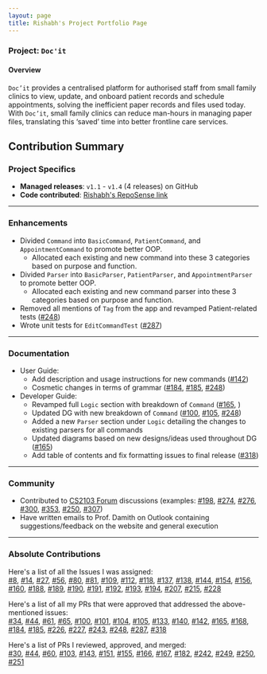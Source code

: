 ```yaml
---
layout: page
title: Rishabh's Project Portfolio Page
---
```


### Project: `Doc'it`

#### Overview
`Doc’it` provides a centralised platform for authorised staff from small family clinics to view, update, and onboard
patient records and schedule appointments, solving the inefficient paper records and files used today. With `Doc’it`,
small family clinics can reduce man-hours in managing paper files, translating this ‘saved’ time into better frontline
care services.

## Contribution Summary

### Project Specifics
* **Managed releases**: `v1.1` - `v1.4` (4 releases) on GitHub
* **Code contributed**: [Rishabh's RepoSense link](https://nus-cs2103-ay2122s1.github.io/tp-dashboard/?search=rish-16&sort=totalCommits%20dsc&sortWithin=title&timeframe=commit&mergegroup=&groupSelect=groupByAuthors&breakdown=true&checkedFileTypes=docs~functional-code~test-code~other&since=2021-09-17&tabOpen=true&tabType=authorship&tabAuthor=rish-16&tabRepo=AY2122S1-CS2103-W14-1%2Ftp%5Bmaster%5D&authorshipIsMergeGroup=false&authorshipFileTypes=docs~functional-code~test-code&authorshipIsBinaryFileTypeChecked=false&zFR=false)

---

### Enhancements

* Divided `Command` into `BasicCommand`, `PatientCommand`, and `AppointmentCommand` to promote better OOP.
    * Allocated each existing and new command into these 3 categories based on purpose and function.
* Divided `Parser` into `BasicParser`, `PatientParser`, and `AppointmentParser` to promote better OOP.
    * Allocated each existing and new command parser into these 3 categories based on purpose and function.
* Removed all mentions of `Tag` from the app and revamped Patient-related tests ([#248](https://github.com/AY2122S1-CS2103-W14-1/tp/pull/248))
* Wrote unit tests for `EditCommandTest` ([#287](https://github.com/AY2122S1-CS2103-W14-1/tp/pull/287))
---

### Documentation
* User Guide:
    * Add description and usage instructions for new commands ([#142](https://github.com/AY2122S1-CS2103-W14-1/tp/pull/142))
    * Cosmetic changes in terms of grammar ([#184](https://github.com/AY2122S1-CS2103-W14-1/tp/pull/184), [#185](https://github.com/AY2122S1-CS2103-W14-1/tp/pull/185), [#248](https://github.com/AY2122S1-CS2103-W14-1/tp/pull/248))
* Developer Guide:
    * Revamped full `Logic` section with breakdown of `Command` ([#165](https://github.com/AY2122S1-CS2103-W14-1/tp/pull/165), )
    * Updated DG with new breakdown of `Command` ([#100](https://github.com/AY2122S1-CS2103-W14-1/tp/pull/100), [#105](https://github.com/AY2122S1-CS2103-W14-1/tp/pull/105), [#248](https://github.com/AY2122S1-CS2103-W14-1/tp/pull/248))
    * Added a new `Parser` section under `Logic` detailing the changes to existing parsers for all commands
    * Updated diagrams based on new designs/ideas used throughout DG ([#165](https://github.com/AY2122S1-CS2103-W14-1/tp/pull/165))
    * Add table of contents and fix formatting issues to final release ([#318](https://github.com/AY2122S1-CS2103-W14-1/tp/pull/318))

---

### Community
* Contributed to [CS2103 Forum](https://github.com/nus-cs2103-AY2122S1/forum/issues) discussions (examples: [#198](https://github.com/nus-cs2103-AY2122S1/forum/issues/198), [#274](https://github.com/nus-cs2103-AY2122S1/forum/issues/274), [#276](https://github.com/nus-cs2103-AY2122S1/forum/issues/276), [#300](https://github.com/nus-cs2103-AY2122S1/forum/issues/300), [#353](https://github.com/nus-cs2103-AY2122S1/forum/issues/353), [#250](https://github.com/nus-cs2103-AY2122S1/forum/issues/350), [#307](https://github.com/nus-cs2103-AY2122S1/forum/issues/307))
* Have written emails to Prof. Damith on Outlook containing suggestions/feedback on the website and general execution

---

### Absolute Contributions
Here's a list of all the Issues I was assigned: <br>
[#8](https://github.com/AY2122S1-CS2103-W14-1/tp/issues/8),
[#14](https://github.com/AY2122S1-CS2103-W14-1/tp/issues/14),
[#27](https://github.com/AY2122S1-CS2103-W14-1/tp/issues/27),
[#56](https://github.com/AY2122S1-CS2103-W14-1/tp/issues/56),
[#80](https://github.com/AY2122S1-CS2103-W14-1/tp/issues/80),
[#81](https://github.com/AY2122S1-CS2103-W14-1/tp/issues/81),
[#109](https://github.com/AY2122S1-CS2103-W14-1/tp/issues/109),
[#112](https://github.com/AY2122S1-CS2103-W14-1/tp/issues/112),
[#118](https://github.com/AY2122S1-CS2103-W14-1/tp/issues/118),
[#137](https://github.com/AY2122S1-CS2103-W14-1/tp/issues/137),
[#138](https://github.com/AY2122S1-CS2103-W14-1/tp/issues/138),
[#144](https://github.com/AY2122S1-CS2103-W14-1/tp/issues/144),
[#154](https://github.com/AY2122S1-CS2103-W14-1/tp/issues/154),
[#156](https://github.com/AY2122S1-CS2103-W14-1/tp/issues/156),
[#160](https://github.com/AY2122S1-CS2103-W14-1/tp/issues/160),
[#188](https://github.com/AY2122S1-CS2103-W14-1/tp/issues/188),
[#189](https://github.com/AY2122S1-CS2103-W14-1/tp/issues/189),
[#190](https://github.com/AY2122S1-CS2103-W14-1/tp/issues/190),
[#191](https://github.com/AY2122S1-CS2103-W14-1/tp/issues/191),
[#192](https://github.com/AY2122S1-CS2103-W14-1/tp/issues/192),
[#193](https://github.com/AY2122S1-CS2103-W14-1/tp/issues/193),
[#194](https://github.com/AY2122S1-CS2103-W14-1/tp/issues/194),
[#207](https://github.com/AY2122S1-CS2103-W14-1/tp/issues/207),
[#215](https://github.com/AY2122S1-CS2103-W14-1/tp/issues/215),
[#228](https://github.com/AY2122S1-CS2103-W14-1/tp/issues/228)

Here's a list of all my PRs that were approved that addressed the above-mentioned issues: <br>
[#34](https://github.com/AY2122S1-CS2103-W14-1/tp/pull/34),
[#44](https://github.com/AY2122S1-CS2103-W14-1/tp/pull/44),
[#61](https://github.com/AY2122S1-CS2103-W14-1/tp/pull/61),
[#65](https://github.com/AY2122S1-CS2103-W14-1/tp/pull/65),
[#100](https://github.com/AY2122S1-CS2103-W14-1/tp/pull/100),
[#101](https://github.com/AY2122S1-CS2103-W14-1/tp/pull/101),
[#104](https://github.com/AY2122S1-CS2103-W14-1/tp/pull/104),
[#105](https://github.com/AY2122S1-CS2103-W14-1/tp/pull/105),
[#133](https://github.com/AY2122S1-CS2103-W14-1/tp/pull/133),
[#140](https://github.com/AY2122S1-CS2103-W14-1/tp/pull/140),
[#142](https://github.com/AY2122S1-CS2103-W14-1/tp/pull/142),
[#165](https://github.com/AY2122S1-CS2103-W14-1/tp/pull/165),
[#168](https://github.com/AY2122S1-CS2103-W14-1/tp/pull/168),
[#184](https://github.com/AY2122S1-CS2103-W14-1/tp/pull/184),
[#185](https://github.com/AY2122S1-CS2103-W14-1/tp/pull/185),
[#226](https://github.com/AY2122S1-CS2103-W14-1/tp/pull/226),
[#227](https://github.com/AY2122S1-CS2103-W14-1/tp/pull/227),
[#243](https://github.com/AY2122S1-CS2103-W14-1/tp/pull/243),
[#248](https://github.com/AY2122S1-CS2103-W14-1/tp/pull/248),
[#287](https://github.com/AY2122S1-CS2103-W14-1/tp/pull/287),
[#318](https://github.com/AY2122S1-CS2103-W14-1/tp/pull/318)

Here's a list of PRs I reviewed, approved, and merged: <br>
[#30](https://github.com/AY2122S1-CS2103-W14-1/tp/pull/30),
[#44](https://github.com/AY2122S1-CS2103-W14-1/tp/pull/44),
[#60](https://github.com/AY2122S1-CS2103-W14-1/tp/pull/60),
[#103](https://github.com/AY2122S1-CS2103-W14-1/tp/pull/103),
[#143](https://github.com/AY2122S1-CS2103-W14-1/tp/pull/143),
[#151](https://github.com/AY2122S1-CS2103-W14-1/tp/pull/151),
[#155](https://github.com/AY2122S1-CS2103-W14-1/tp/pull/155),
[#166](https://github.com/AY2122S1-CS2103-W14-1/tp/pull/166),
[#167](https://github.com/AY2122S1-CS2103-W14-1/tp/pull/167),
[#182](https://github.com/AY2122S1-CS2103-W14-1/tp/pull/182),
[#242](https://github.com/AY2122S1-CS2103-W14-1/tp/pull/242),
[#249](https://github.com/AY2122S1-CS2103-W14-1/tp/pull/249),
[#250](https://github.com/AY2122S1-CS2103-W14-1/tp/pull/250),
[#251](https://github.com/AY2122S1-CS2103-W14-1/tp/pull/251)
